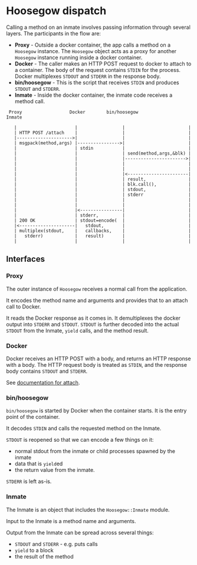 # Hoosegow dispatch

Calling a method on an inmate involves passing information through several layers. The participants in the flow are:

* **Proxy** - Outside a docker container, the app calls a method on a `Hoosegow` instance. The `Hoosegow` object acts as a proxy for another `Hoosegow` instance running inside a docker container.
* **Docker** - The caller makes an HTTP POST request to docker to attach to a container. The body of the request contains `STDIN` for the process. Docker multiplexes `STDOUT` and `STDERR` in the response body.
* **bin/hoosegow** - This is the script that receives `STDIN` and produces `STDOUT` and `STDERR`.
* **Inmate** - Inside the docker container, the inmate code receives a method call.

```
 Proxy                  Docker        bin/hoosegow                 Inmate

   |                      |                 |                        |
   | HTTP POST /attach    |                 |                        |
   |--------------------->|                 |                        |
   | msgpack(method,args) |---------------->|                        |
   |                      | stdin           |                        |
   |                      |                 | send(method,args,&blk) |
   |                      |                 |----------------------->|
   |                      |                 |                        |
   |                      |                 |                        |
   |                      |                 |<-----------------------|
   |                      |                 | result,                |
   |                      |                 | blk.call(),            |
   |                      |                 | stdout,                |
   |                      |                 | stderr                 |
   |                      |                 |                        |
   |                      |                 |                        |
   |                      |<----------------|                        |
   |                      | stderr,         |                        |
   | 200 OK               | stdout=encode(  |                        |
   |<---------------------|   stdout,       |                        |
   | multiplex(stdout,    |   callbacks,    |                        |
   |   stderr)            |   result)       |                        |
   |                      |                 |                        |
```

## Interfaces

### Proxy

The outer instance of `Hoosegow` receives a normal call from the application.

It encodes the method name and arguments and provides that to an attach call to Docker.

It reads the Docker response as it comes in. It demultiplexes the docker output into `STDERR` and `STDOUT`. `STDOUT` is further decoded into the actual `STDOUT` from the Inmate, `yield` calls, and the method result.

### Docker

Docker receives an HTTP POST with a body, and returns an HTTP response with a body. The HTTP request body is treated as `STDIN`, and the response body contains `STDOUT` and `STDERR`.

See [documentation for attach](http://docs.docker.io/en/latest/reference/api/docker_remote_api_v1.7/#attach-to-a-container).

### bin/hoosegow

`bin/hoosegow` is started by Docker when the container starts. It is the entry point of the container.

It decodes `STDIN` and calls the requested method on the Inmate.

`STDOUT` is reopened so that we can encode a few things on it:

* normal stdout from the inmate or child processes spawned by the inmate
* data that is `yield`ed
* the return value from the inmate.

`STDERR` is left as-is.

### Inmate

The Inmate is an object that includes the `Hoosegow::Inmate` module.

Input to the Inmate is a method name and arguments.

Output from the Inmate can be spread across several things:

* `STDOUT` and `STDERR` - e.g. puts calls 
* `yield` to a block
* the result of the method
